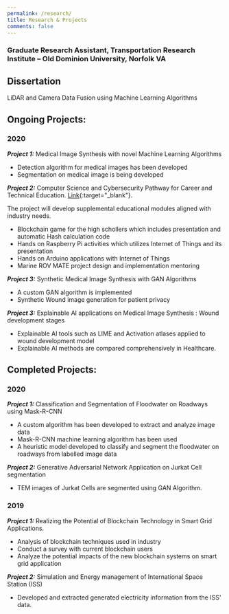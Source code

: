 ```yaml
---
permalink: /research/
title: Research & Projects
comments: false
---
```




### Graduate Research Assistant, Transportation Research Institute – Old Dominion University, Norfolk VA

## Dissertation

LiDAR and Camera Data Fusion using Machine Learning Algorithms

## Ongoing Projects:

### 2020

**_Project 1:_** Medical Image Synthesis with novel Machine Learning Algorithms

* Detection algorithm for medical images has been developed
* Segmentation on medical image is being developed


**_Project 2:_** Computer Science and Cybersecurity Pathway for Career and Technical Education.
[Link](https://sites.wp.odu.edu/odu-nps-cs-cybersecurity-pathway-for-cte/){:target="_blank"}.

The project will develop supplemental educational modules aligned with industry needs.

* Blockchain game for the high schollers which includes presentation and automatic Hash calculation code
* Hands on Raspberry Pi activities which utilizes Internet of Things and its presentation
* Hands on Arduino applications with Internet of Things
* Marine ROV MATE project design and implementation mentoring


**_Project 3:_** Synthetic Medical Image Synthesis with GAN Algorithms

* A custom GAN algorithm is implemented 
* Synthetic Wound image generation for patient privacy


**_Project 3:_** Explainable AI applications on Medical Image Synthesis : Wound development stages

* Explainable AI tools such as LIME and Activation atlases applied to wound development model
* Explainable AI methods are compared comprehensively in Healthcare. 

##  Completed Projects:

### 2020

**_Project 1:_** Classification and Segmentation of Floodwater on Roadways using Mask-R-CNN

* A custom algorithm has been developed to extract and analyze image data
* Mask-R-CNN machine learning algorithm has been used
* A heuristic model developed to classify and segment the floodwater on roadways from labelled image data

**_Project 2:_** Generative Adversarial Network Application on Jurkat Cell segmentation

* TEM images of Jurkat Cells are segmented using GAN Algorithm.

### 2019
**_Project 1:_** Realizing the Potential of Blockchain Technology in Smart Grid Applications.

  * Analysis of blockchain techniques used in industry
  * Conduct a survey with current blockchain users
  * Analyze the potential impacts of the new blockchain systems on smart grid application

**_Project 2:_** Simulation and Energy management of International Space Station (ISS)
* Developed and extracted generated electricity information from the ISS' data.
